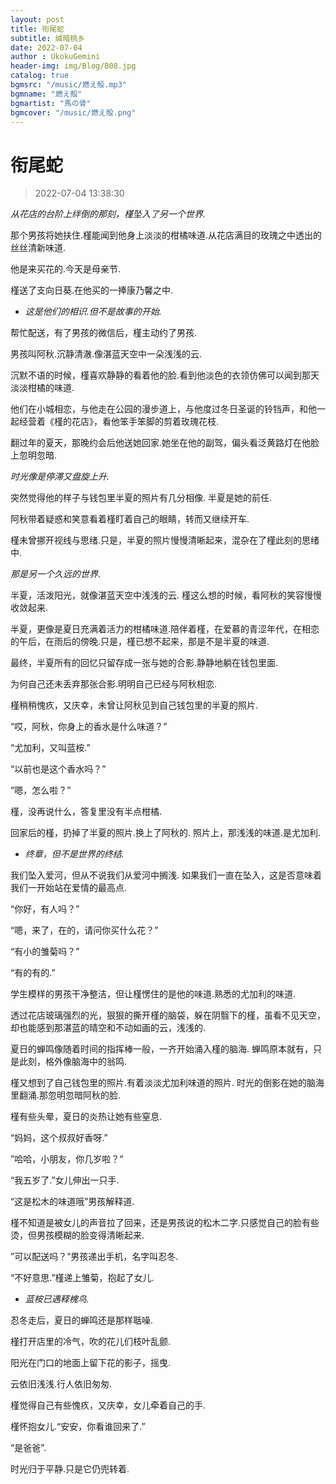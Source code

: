 ```yaml
---
layout: post
title: 衔尾蛇
subtitle: 缄暗桃乡
date: 2022-07-04
author : UkokuGemini
header-img: img/Blog/B08.jpg
catalog: true
bgmsrc: "/music/燃え殻.mp3"
bgmname: "燃え殻"
bgmartist: "馬の骨"
bgmcover: "/music/燃え殻.png"
---
```

# 衔尾蛇
> 2022-07-04 13:38:30

*从花店的台阶上绊倒的那刻，槿坠入了另一个世界.*

那个男孩将她扶住.槿能闻到他身上淡淡的柑橘味道.从花店满目的玫瑰之中透出的丝丝清新味道.

他是来买花的.今天是母亲节.

槿送了支向日葵.在他买的一捧康乃馨之中.

- *这是他们的相识.但不是故事的开始.*

帮忙配送，有了男孩的微信后，槿主动约了男孩.

男孩叫阿秋.沉静清澈.像湛蓝天空中一朵浅浅的云.

沉默不语的时候，槿喜欢静静的看着他的脸.看到他淡色的衣领仿佛可以闻到那天淡淡柑橘的味道.

他们在小城相恋，与他走在公园的漫步道上，与他度过冬日圣诞的铃铛声，和他一起经营着《槿的花店》，看他笨手笨脚的剪着玫瑰花枝.

翻过年的夏天，那晚约会后他送她回家.她坐在他的副驾，偏头看泛黄路灯在他脸上忽明忽暗.

*时光像是停滞又盘旋上升.*

突然觉得他的样子与钱包里半夏的照片有几分相像.
半夏是她的前任.

阿秋带着疑惑和笑意看着槿盯着自己的眼睛，转而又继续开车.

槿未曾挪开视线与思绪.只是，半夏的照片慢慢清晰起来，混杂在了槿此刻的思绪中.

*那是另一个久远的世界*.

半夏，活泼阳光，就像湛蓝天空中浅浅的云.
槿这么想的时候，看阿秋的笑容慢慢收敛起来.

半夏，更像是夏日充满着活力的柑橘味道.陪伴着槿，在爱慕的青涩年代，在相恋的午后，在雨后的傍晚.只是，槿已想不起来，那是不是半夏的味道.

最终，半夏所有的回忆只留存成一张与她的合影.静静地躺在钱包里面.

为何自己还未丢弃那张合影.明明自己已经与阿秋相恋.

槿稍稍愧疚，又庆幸，未曾让阿秋见到自己钱包里的半夏的照片.

“哎，阿秋，你身上的香水是什么味道？”

“尤加利，又叫蓝桉.”

“以前也是这个香水吗？”

“嗯，怎么啦？”

槿，没再说什么，答复里没有半点柑橘.

回家后的槿，扔掉了半夏的照片.换上了阿秋的.
照片上，那浅浅的味道.是尤加利.

- *终章，但不是世界的终结.*

我们坠入爱河，但从不说我们从爱河中搁浅.
如果我们一直在坠入，这是否意味着我们一开始站在爱情的最高点.

“你好，有人吗？”

“嗯，来了，在的，请问你买什么花？”

“有小的雏菊吗？”

“有的有的.”

学生模样的男孩干净整洁，但让槿愣住的是他的味道.熟悉的尤加利的味道.

透过花店玻璃强烈的光，狠狠的撕开槿的脑袋，躲在阴翳下的槿，虽看不见天空，却也能感到那湛蓝的晴空和不动如画的云，浅浅的.

夏日的蝉鸣像随着时间的指挥棒一般，一齐开始涌入槿的脑海.
蝉鸣原本就有，只是此刻，格外像脑海中的翁鸣.

槿又想到了自己钱包里的照片.有着淡淡尤加利味道的照片.
时光的倒影在她的脑海里翻涌.那忽明忽暗阿秋的脸.

槿有些头晕，夏日的炎热让她有些窒息.

“妈妈，这个叔叔好香呀.”

”哈哈，小朋友，你几岁啦？“

“我五岁了.”女儿伸出一只手.

“这是松木的味道哦”男孩解释道.

槿不知道是被女儿的声音拉了回来，还是男孩说的松木二字.只感觉自己的脸有些烫，但男孩模糊的脸变得清晰起来.

”可以配送吗？”男孩递出手机，名字叫忍冬.

“不好意思.”槿递上雏菊，抱起了女儿.

- *蓝桉已遇释槐鸟.*

忍冬走后，夏日的蝉鸣还是那样聒噪.

槿打开店里的冷气，吹的花儿们枝叶乱颤.

阳光在门口的地面上留下花的影子，摇曳.

云依旧浅浅.行人依旧匆匆.

槿觉得自己有些愧疚，又庆幸，女儿牵着自己的手.

槿怀抱女儿.“安安，你看谁回来了.”

“是爸爸”.


时光归于平静.只是它仍兜转着.
